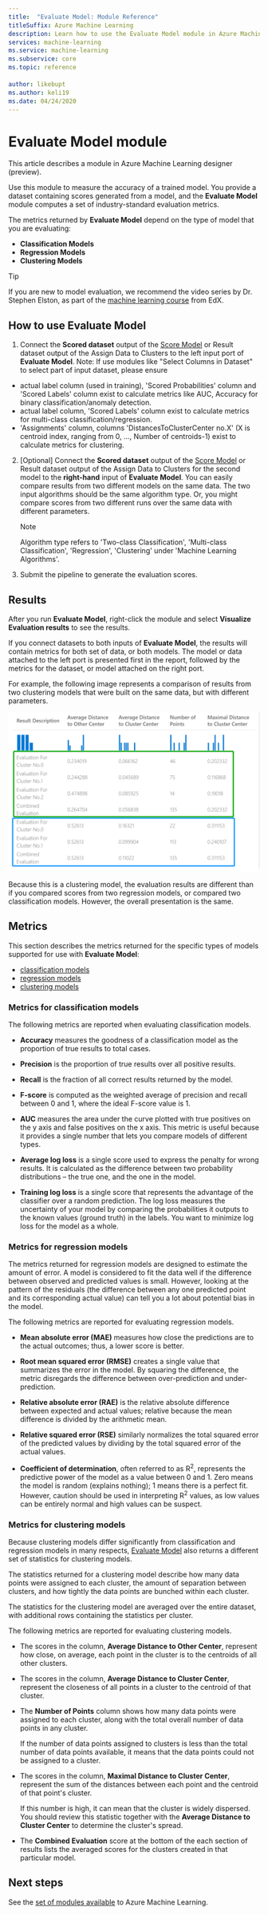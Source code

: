 ```yaml
---
title:  "Evaluate Model: Module Reference"
titleSuffix: Azure Machine Learning
description: Learn how to use the Evaluate Model module in Azure Machine Learning to measure the accuracy of a trained model.
services: machine-learning
ms.service: machine-learning
ms.subservice: core
ms.topic: reference

author: likebupt
ms.author: keli19
ms.date: 04/24/2020
---
```

# Evaluate Model module

This article describes a module in Azure Machine Learning designer (preview).

Use this module to measure the accuracy of a trained model. You provide a dataset containing scores generated from a model, and the **Evaluate Model** module computes a set of industry-standard evaluation metrics.
  
 The metrics returned by **Evaluate Model** depend on the type of model that you are evaluating:  
  
-   **Classification Models**    
-   **Regression Models**  
-   **Clustering Models**  


> [!TIP]
> If you are new to model evaluation, we recommend the video series by Dr. Stephen Elston, as part of the [machine learning course](https://blogs.technet.microsoft.com/machinelearning/2015/09/08/new-edx-course-data-science-machine-learning-essentials/) from EdX. 


## How to use Evaluate Model
1. Connect the **Scored dataset** output of the [Score Model](./score-model.md) or Result dataset output of the Assign Data to Clusters to the left input port of **Evaluate Model**. 
Note: If use modules like "Select Columns in Dataset" to select part of input dataset, please ensure

- actual label column (used in training), 'Scored Probabilities' column and 'Scored Labels' column exist to calculate metrics like AUC, Accuracy for binary classification/anomaly detection.
- actual label column, 'Scored Labels' column exist to calculate metrics for multi-class classification/regression.
- 'Assignments' column, columns 'DistancesToClusterCenter no.X' (X is centroid index, ranging from 0, ..., Number of centroids-1) exist to calculate metrics for clustering.

2. [Optional] Connect the **Scored dataset** output of the [Score Model](./score-model.md) or Result dataset output of the Assign Data to Clusters for the second model to the **right-hand** input of **Evaluate Model**. You can easily compare results from two different models on the same data. The two input algorithms should be the same algorithm type. Or, you might compare scores from two different runs over the same data with different parameters.

    > [!NOTE]
    > Algorithm type refers to 'Two-class Classification', 'Multi-class Classification', 'Regression', 'Clustering' under 'Machine Learning Algorithms'. 

3. Submit the pipeline to generate the evaluation scores.

## Results

After you run **Evaluate Model**, right-click the module and select **Visualize Evaluation results** to see the results.

If you connect datasets to both inputs of **Evaluate Model**, the results will contain metrics for both set of data, or both models.
The model or data attached to the left port is presented first in the report, followed by the metrics for the dataset, or model attached on the right port.  

For example, the following image represents a comparison of results from two clustering models that were built on the same data, but with different parameters.  

![Comparing2Models](media/module/evaluate-2-models.png)  

Because this is a clustering model, the evaluation results are different than if you compared scores from two regression models, or compared two classification models. However, the overall presentation is the same. 

## Metrics

This section describes the metrics returned for the specific types of models supported for use with **Evaluate Model**:

+ [classification models](#metrics-for-classification-models)
+ [regression models](#metrics-for-regression-models)
+ [clustering models](#metrics-for-clustering-models)

### Metrics for classification models

The following metrics are reported when evaluating classification models.
  
-   **Accuracy** measures the goodness of a classification model as the proportion of true results to total cases.  
  
-   **Precision** is the proportion of true results over all positive results.  
  
-   **Recall** is the fraction of all correct results returned by the model.  
  
-   **F-score** is computed as the weighted average of precision and recall between 0 and 1, where the ideal F-score value is 1.  
  
-   **AUC** measures the area under the curve plotted with true positives on the y axis and false positives on the x axis. This metric is useful because it provides a single number that lets you compare models of different types.  
  
- **Average log loss** is a single score used to express the penalty for wrong results. It is calculated as the difference between two probability distributions – the true one, and the one in the model.  
  
- **Training log loss** is a single score that represents the advantage of the classifier over a random prediction. The log loss measures the uncertainty of your model by comparing the probabilities it outputs to the known values (ground truth) in the labels. You want to minimize log loss for the model as a whole.

### Metrics for regression models
 
The metrics returned for regression models are designed to estimate the amount of error.  A model is considered to fit the data well if the difference between observed and predicted values is small. However, looking at the pattern of the residuals (the difference between any one predicted point and its corresponding actual value) can tell you a lot about potential bias in the model.  
  
 The following metrics are reported for evaluating regression models.
  
- **Mean absolute error (MAE)** measures how close the predictions are to the actual outcomes; thus, a lower score is better.  
  
- **Root mean squared error (RMSE)** creates a single value that summarizes the error in the model. By squaring the difference, the metric disregards the difference between over-prediction and under-prediction.  
  
- **Relative absolute error (RAE)** is the relative absolute difference between expected and actual values; relative because the mean difference is divided by the arithmetic mean.  
  
- **Relative squared error (RSE)** similarly normalizes the total squared error of the predicted values by dividing by the total squared error of the actual values.  
  

  
- **Coefficient of determination**, often referred to as R<sup>2</sup>, represents the predictive power of the model as a value between 0 and 1. Zero means the model is random (explains nothing); 1 means there is a perfect fit. However, caution should be used in interpreting  R<sup>2</sup> values, as low values can be entirely normal and high values can be suspect.

###  Metrics for clustering models

Because clustering models differ significantly from classification and regression models in many respects, [Evaluate Model](evaluate-model.md) also returns a different set of statistics for clustering models.  
  
 The statistics returned for a clustering model describe how many data points were assigned to each cluster, the amount of separation between clusters, and how tightly the data points are bunched within each cluster.  
  
 The statistics for the clustering model are averaged over the entire dataset, with additional rows containing the statistics per cluster.  
  
The following metrics are reported for evaluating clustering models.
    
-   The scores in the column, **Average Distance to Other Center**, represent how close, on average, each point in the cluster is to the centroids of all other clusters.   

-   The scores in the column, **Average Distance to Cluster Center**, represent the closeness of all points in a cluster to the centroid of that cluster.  
  
-   The **Number of Points** column shows how many data points were assigned to each cluster, along with the total overall number of data points in any cluster.  
  
     If the number of data points assigned to clusters is less than the total number of data points available, it means that the data points could not be assigned to a cluster.  
  
-   The scores in the column, **Maximal Distance to Cluster Center**, represent the sum of the distances between each point and the centroid of that point's cluster.  
  
     If this number is high, it can mean that the cluster is widely dispersed. You should review this statistic together with the **Average Distance to Cluster Center** to determine the cluster's spread.   

-   The **Combined Evaluation** score at the bottom of the each section of results lists the averaged scores for the clusters created in that particular model.  
  

## Next steps

See the [set of modules available](module-reference.md) to Azure Machine Learning. 
